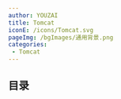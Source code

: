 ```yaml
---
author: YOUZAI
title: Tomcat
iconE: /icons/Tomcat.svg
pageImg: /bgImages/通用背景.png
categories:
 - Tomcat
---
```


## 目录
